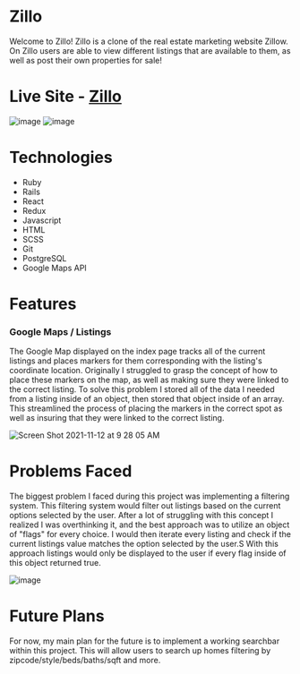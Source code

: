 # Zillo
Welcome to Zillo! Zillo is a clone of the real estate marketing website Zillow. On Zillo users are able to view different listings that are available to them, as well as post their own properties for sale!

# Live Site - [Zillo](https://zillo-fs.herokuapp.com/)

![image](https://user-images.githubusercontent.com/80853626/157956749-4fa4b30f-feb3-4c5d-b362-c5fbe069b6ed.png)
![image](https://user-images.githubusercontent.com/80853626/157956802-1e72d2dd-4681-4848-aa38-6209dae35128.png)

# Technologies
- Ruby
- Rails
- React
- Redux
- Javascript
- HTML
- SCSS
- Git
- PostgreSQL
- Google Maps API

# Features
### Google Maps / Listings
The Google Map displayed on the index page tracks all of the current listings and places markers for them corresponding with the listing's coordinate location. Originally I struggled to grasp the concept of how to place these markers on the map, as well as making sure they were linked to the correct listing. To solve this problem I stored all of the data I needed from a listing inside of an object, then stored that object inside of an array. This streamlined the process of placing the markers in the correct spot as well as insuring that they were linked to the correct listing.

![Screen Shot 2021-11-12 at 9 28 05 AM](https://user-images.githubusercontent.com/80853626/141530010-9960a827-9fb4-4333-82f1-540481b2e4f2.png)

# Problems Faced
The biggest problem I faced during this project was implementing a filtering system. This filtering system would filter out listings based on the current options selected by the user. After a lot of struggling with this concept I realized I was overthinking it, and the best approach was to utilize an object of "flags" for every choice. I would then iterate every listing and check if the current listings value matches the option selected by the user.S With this approach listings would only be displayed to the user if every flag inside of this object returned true.

![image](https://user-images.githubusercontent.com/80853626/157955647-e7ffd11f-262d-4009-8b5d-92bca153ff35.png)

# Future Plans
For now, my main plan for the future is to implement a working searchbar within this project. This will allow users to search up homes filtering by zipcode/style/beds/baths/sqft and more.
